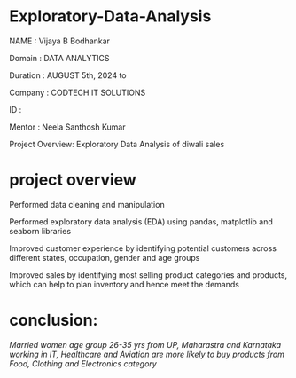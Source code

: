 # Exploratory-Data-Analysis
NAME : Vijaya B Bodhankar

Domain : DATA ANALYTICS

Duration : AUGUST 5th, 2024 to  

Company : CODTECH IT SOLUTIONS

ID : 

Mentor : Neela Santhosh Kumar

Project Overview: Exploratory Data Analysis of diwali sales


# project overview
Performed data cleaning and manipulation

Performed exploratory data analysis (EDA) using pandas, matplotlib and seaborn libraries

Improved customer experience by identifying potential customers across different states, occupation, gender and age groups

Improved sales by identifying most selling product categories and products, which can help to plan inventory and hence meet the demands

# conclusion:
*Married women age group 26-35 yrs from UP,  Maharastra and Karnataka working in IT, Healthcare and Aviation are more likely to buy products from Food, Clothing and Electronics category*
